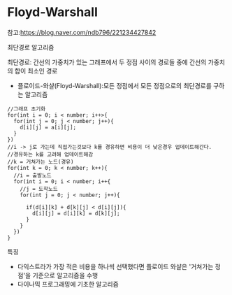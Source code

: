 # Floyd-Warshall

참고:https://blog.naver.com/ndb796/221234427842

최단경로 알고리즘

최단경로: 간선의 가중치가 있는 그래프에서 두 정점 사이의 경로들 중에 간선의 가중치의 합이 최소인 경로

- 플로이드-와샬(Floyd-Warshall):모든 정점에서 모든 정점으로의 최단경로를 구하는 알고리즘

```
//그래프 초기화
for(int i = 0; i < number; i++>{
  for(int j = 0; j < number; j++){
    d[i][j] = a[i][j];
  }
})
//i -> j로 가는데 직접가는것보다 k를 경유하면 비용이 더 낮은경우 업데이트해간다.
//경유하는 k를 고려해 업데이트해감
//k = 거쳐가는 노드(경유)
for(int k = 0; k < number; k++){
  //i = 출발노드
  for(int i = 0; i < number; i++{
    //j = 도착노드
    for(int j = 0; j < number; j++){

      if(d[i][k] + d[k][j] < d[i][j]){
        d[i][j] = d[i][k] = d[k][j];
      }
    }
  })
}
```

특징

- 다익스트라가 가장 적은 비용을 하나씩 선택했다면 플로이드 와샬은 '거쳐가는 정점'을 기준으로 알고리즘을 수행
- 다이나믹 프로그래밍에 기초한 알고리즘
